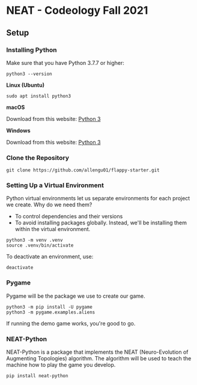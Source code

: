 # NEAT - Codeology Fall 2021

## **Setup**

### **Installing Python**
Make sure that you have Python 3.7.7 or higher:
```
python3 --version
```

**Linux (Ubuntu)**
```
sudo apt install python3
```

**macOS**

Download from this website: [Python 3](https://www.python.org/downloads/mac-osx/)

**Windows**

Download from this website: [Python 3](https://www.python.org/downloads/windows/)

### **Clone the Repository**
```
git clone https://github.com/allengu01/flappy-starter.git
```

### **Setting Up a Virtual Environment**
Python virtual environments let us separate environments for each project we create. Why do we need them?
- To control dependencies and their versions
- To avoid installing packages globally. Instead, we'll be installing them within the virtual environment.
```
python3 -m venv .venv
source .venv/bin/activate
```

To deactivate an environment, use:
```
deactivate
```

### **Pygame**
Pygame will be the package we use to create our game.
```
python3 -m pip install -U pygame
python3 -m pygame.examples.aliens
```
If running the demo game works, you're good to go.

### **NEAT-Python**
NEAT-Python is a package that implements the NEAT (Neuro-Evolution of Augmenting Topologies) algorithm. The algorithm will be used to teach the machine how to play the game you develop.
```
pip install neat-python
``` 